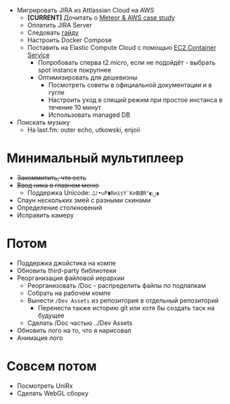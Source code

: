 - Мигрировать JIRA из Attlassian Cloud на AWS
    - **[CURRENT]** Дочитать о [Meteor & AWS case study](https://aws.amazon.com/solutions/case-studies/meteor-development-group/)
    - Оплатить JIRA Server
    - Следовать [гайду](https://confluence.atlassian.com/adminjiraserver071/migrating-jira-applications-to-another-server-802592269.html)
    - Настроить Docker Compose
    - Поставить на Elastic Compute Cloud с помощью [EC2 Container Service](https://aws.amazon.com/ecs/)
        - Попробовать сперва t2.micro, если не подойдёт - выбрать spot instance покрупнее
        - Оптимизировать для дешевизны
            - Посмотреть советы в официальной документации и в гугле
            - Настроить уход в спящий режим при простое инстанса в течение 10 минут
            - Использовать managed DB
- Поискать музыку
    - На last.fm: outer echo, utkowski, enjoii

# Минимальный мультиплеер
- ~~Закоммитить, что есть~~
- ~~Ввод ника в главном меню~~
    - Поддержка Unicode: ```♫♪•∪P∎R∅⏄ᴉY`K∅ↁ∄R°◐‿◑```
- Спаун нескольких змей с разными скинами
- Определение столкновений
- Исправить камерy

# Потом
- Поддержка джойстика на компе
- Обновить third-party библиотеки
- Реорганизация файловой иерархии
    - Реорганизовать /Doc - распределить файлы по подпапкам
    - Собрать на рабочем компе
    - Вынести `/Dev Assets` из репозитория в отдельный репозиторий
        - Перенести также историю git или хотя бы создать таск на будущее
    - Сделать /Doc частью ../Dev Assets
- Обновить лого на то, что я нарисовал
- Анимация лого

# Совсем потом
- Посмотреть UniRx
- Сделать WebGL сборку
